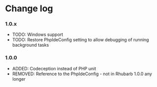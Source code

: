 # Change log

### 1.0.x

* TODO:     Windows support
* TODO:     Restore PhpIdeConfig setting to allow debugging of running background tasks

### 1.0.0

* ADDED:    Codeception instead of PHP unit
* REMOVED:  Reference to the PhpIdeConfig - not in Rhubarb 1.0.0 any longer
